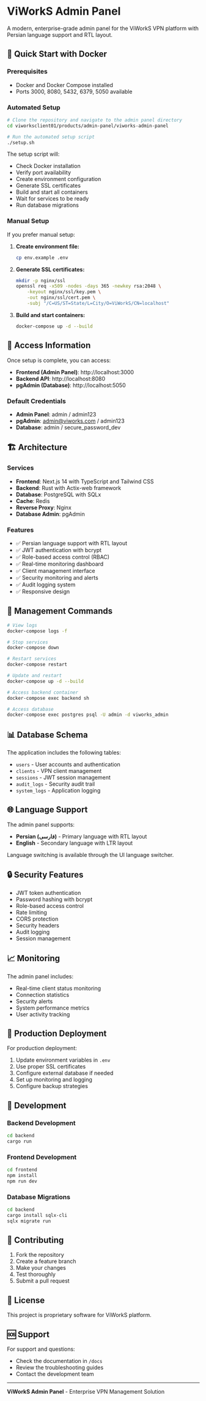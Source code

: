 # ViWorkS Admin Panel

A modern, enterprise-grade admin panel for the ViWorkS VPN platform with Persian language support and RTL layout.

## 🚀 Quick Start with Docker

### Prerequisites
- Docker and Docker Compose installed
- Ports 3000, 8080, 5432, 6379, 5050 available

### Automated Setup
```bash
# Clone the repository and navigate to the admin panel directory
cd viworksclient01/products/admin-panel/viworks-admin-panel

# Run the automated setup script
./setup.sh
```

The setup script will:
- Check Docker installation
- Verify port availability
- Create environment configuration
- Generate SSL certificates
- Build and start all containers
- Wait for services to be ready
- Run database migrations

### Manual Setup
If you prefer manual setup:

1. **Create environment file:**
   ```bash
   cp env.example .env
   ```

2. **Generate SSL certificates:**
   ```bash
   mkdir -p nginx/ssl
   openssl req -x509 -nodes -days 365 -newkey rsa:2048 \
       -keyout nginx/ssl/key.pem \
       -out nginx/ssl/cert.pem \
       -subj "/C=US/ST=State/L=City/O=ViWorkS/CN=localhost"
   ```

3. **Build and start containers:**
   ```bash
   docker-compose up -d --build
   ```

## 📱 Access Information

Once setup is complete, you can access:

- **Frontend (Admin Panel)**: http://localhost:3000
- **Backend API**: http://localhost:8080
- **pgAdmin (Database)**: http://localhost:5050

### Default Credentials
- **Admin Panel**: admin / admin123
- **pgAdmin**: admin@viworks.com / admin123
- **Database**: admin / secure_password_dev

## 🏗️ Architecture

### Services
- **Frontend**: Next.js 14 with TypeScript and Tailwind CSS
- **Backend**: Rust with Actix-web framework
- **Database**: PostgreSQL with SQLx
- **Cache**: Redis
- **Reverse Proxy**: Nginx
- **Database Admin**: pgAdmin

### Features
- ✅ Persian language support with RTL layout
- ✅ JWT authentication with bcrypt
- ✅ Role-based access control (RBAC)
- ✅ Real-time monitoring dashboard
- ✅ Client management interface
- ✅ Security monitoring and alerts
- ✅ Audit logging system
- ✅ Responsive design

## 🔧 Management Commands

```bash
# View logs
docker-compose logs -f

# Stop services
docker-compose down

# Restart services
docker-compose restart

# Update and restart
docker-compose up -d --build

# Access backend container
docker-compose exec backend sh

# Access database
docker-compose exec postgres psql -U admin -d viworks_admin
```

## 📊 Database Schema

The application includes the following tables:
- `users` - User accounts and authentication
- `clients` - VPN client management
- `sessions` - JWT session management
- `audit_logs` - Security audit trail
- `system_logs` - Application logging

## 🌐 Language Support

The admin panel supports:
- **Persian (فارسی)** - Primary language with RTL layout
- **English** - Secondary language with LTR layout

Language switching is available through the UI language switcher.

## 🔒 Security Features

- JWT token authentication
- Password hashing with bcrypt
- Role-based access control
- Rate limiting
- CORS protection
- Security headers
- Audit logging
- Session management

## 📈 Monitoring

The admin panel includes:
- Real-time client status monitoring
- Connection statistics
- Security alerts
- System performance metrics
- User activity tracking

## 🚀 Production Deployment

For production deployment:

1. Update environment variables in `.env`
2. Use proper SSL certificates
3. Configure external database if needed
4. Set up monitoring and logging
5. Configure backup strategies

## 📝 Development

### Backend Development
```bash
cd backend
cargo run
```

### Frontend Development
```bash
cd frontend
npm install
npm run dev
```

### Database Migrations
```bash
cd backend
cargo install sqlx-cli
sqlx migrate run
```

## 🤝 Contributing

1. Fork the repository
2. Create a feature branch
3. Make your changes
4. Test thoroughly
5. Submit a pull request

## 📄 License

This project is proprietary software for ViWorkS platform.

## 🆘 Support

For support and questions:
- Check the documentation in `/docs`
- Review the troubleshooting guides
- Contact the development team

---

**ViWorkS Admin Panel** - Enterprise VPN Management Solution
